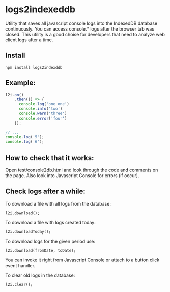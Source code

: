 logs2indexeddb
==============

Utility that saves all javascript console logs into the IndexedDB database continuously.
You can access console.* logs after the browser tab was closed.
This utility is a good choise for developers that need to analyze web client logs after a time.

## Install

`npm install logs2indexddb`

## Example:

```javascript
l2i.on()
    .then(() => {
      console.log('one one')
      console.info('two')
      console.warn('three')
      console.error('four')
    });
    
// ...
console.log('5');
console.log('6');
```

## How to check that it works:

Open test/console2db.html and look through the code and comments on the page. Also look into Javascript Console for errors (if occur).

## Check logs after a while:

To download a file with all logs from the database:

    l2i.download();

To download a file with logs created today:

    l2i.downloadToday();

To download logs for the given period use:

    l2i.download(fromDate, toDate);

You can invoke it right from Javascript Console or attach to a button click event handler.

To clear old logs in the database:

    l2i.clear();
